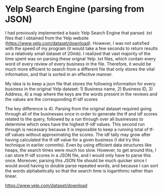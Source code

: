 # Yelp Search Engine (parsing from JSON)
I had previously implemented a basic Yelp Search Engine that parsed .txt files that I obtained from the Yelp website (https://www.yelp.com/dataset/download). However, I was not satisfied with the speed of my program (it would take a few seconds to return results on a relatively small dataset of 20mb). I realized that vast majority of the time spent was on parsing these orignal Yelp .txt files, which contain every word of every review of every business in the file. Therefore, it would be much more efficient to search  from a different file that only stores the vital information, and that is sorted in an effective manner.

My idea is to keep a json file that stores the following information for every business in the original Yelp dataset: 1) Business name, 2) Business ID, 3) Address, 4) a map where the keys are the words present in the reviews and the values are the corresponding tf-idf scores

The key difference is 4). Parsing from the original dataset required going through all of the businesses once in order to generate the tf and idf scores related to the query, followed by a run through over all businesses to determine which ones have the highest tf-idf values. This second run through is necessary because it is impossible to keep a running total of tf-idf values without approximating the scores. The idf tally may grow after having calculated the tf-idf value for a given business (I did try this technique in earlier commits). Even by using efficient data structures like heaps, the search times were much too slow. However, to get around this, I can store tf-idf scores in a JSON file, and I would only have to parse this once. Moreover, parsing this JSON file should be much quicker since I would avoid having to double parse repeated words, and because I can sort the words alphabetically so that the search time is logarithmic rather than linear.

https://www.yelp.com/dataset/download


